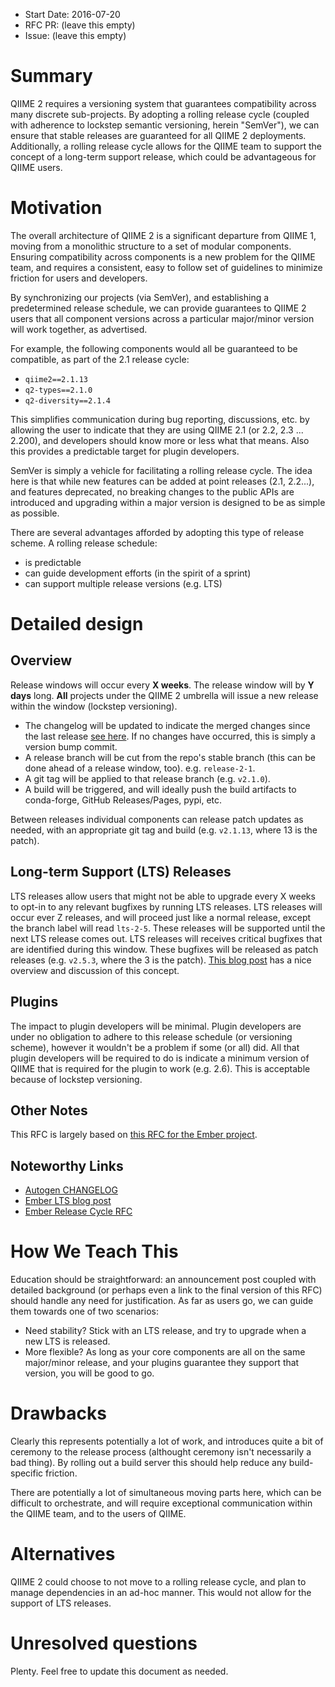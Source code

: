 - Start Date: 2016-07-20
- RFC PR: (leave this empty)
- Issue: (leave this empty)

# Summary

QIIME 2 requires a versioning system that guarantees compatibility across many
discrete sub-projects. By adopting a rolling release cycle (coupled with
adherence to lockstep semantic versioning, herein "SemVer"), we can ensure that
stable releases are guaranteed for all QIIME 2 deployments. Additionally, a
rolling release cycle allows for the QIIME team to support the concept of a
long-term support release, which could be advantageous for QIIME users.

# Motivation

The overall architecture of QIIME 2 is a significant departure from QIIME 1,
moving from a monolithic structure to a set of modular components. Ensuring
compatibility across components is a new problem for the QIIME team, and
requires a consistent, easy to follow set of guidelines to minimize friction
for users and developers.

By synchronizing our projects (via SemVer), and establishing a predetermined
release schedule, we can provide guarantees to QIIME 2 users that all component
versions across a particular major/minor version will work together, as
advertised.

For example, the following components would all be guaranteed to be compatible,
as part of the 2.1 release cycle:

- `qiime2==2.1.13`
- `q2-types==2.1.0`
- `q2-diversity==2.1.4`

This simplifies communication during bug reporting, discussions, etc. by
allowing the user to indicate that they are using QIIME 2.1 (or 2.2, 2.3 ...
2.200), and developers should know more or less what that means. Also this
provides a predictable target for plugin developers.

SemVer is simply a vehicle for facilitating a rolling release cycle. The idea
here is that while new features can be added at point releases (2.1, 2.2...),
and features deprecated, no breaking changes to the public APIs are introduced
and upgrading within a major version is designed to be as simple as possible.

There are several advantages afforded by adopting this type of release scheme.
A rolling release schedule:

- is predictable
- can guide development efforts (in the spirit of a sprint)
- can support multiple release versions (e.g. LTS)

# Detailed design

## Overview

Release windows will occur every **X weeks**. The release window will by **Y
days** long. **All** projects under the QIIME 2 umbrella will issue a new
release within the window (lockstep versioning).

- The changelog will be updated to indicate the merged changes since the last
  release [see here][1]. If no changes have occurred, this is simply a version
  bump commit.
- A release branch will be cut from the repo's stable branch (this can be done
  ahead of a release window, too). e.g. `release-2-1`.
- A git tag will be applied to that release branch (e.g. `v2.1.0`).
- A build will be triggered, and will ideally push the build artifacts to
  conda-forge, GitHub Releases/Pages, pypi, etc.

Between releases individual components can release patch updates as needed,
with an appropriate git tag and build (e.g. `v2.1.13`, where 13 is the patch).

## Long-term Support (LTS) Releases

LTS releases allow users that might not be able to upgrade every X weeks to
opt-in to any relevant bugfixes by running LTS releases. LTS releases will
occur ever Z releases, and will proceed just like a normal release, except the
branch label will read `lts-2-5`. These releases will be supported until the
next LTS release comes out. LTS releases will receives critical bugfixes that
are identified during this window. These bugfixes will be released as patch
releases (e.g. `v2.5.3`, where the 3 is the patch). [This blog post][2] has a
nice overview and discussion of this concept.

## Plugins

The impact to plugin developers will be minimal. Plugin developers are under no
obligation to adhere to this release schedule (or versioning scheme), however
it wouldn't be a problem if some (or all) did. All that plugin developers will be
required to do is indicate a minimum version of QIIME that is required for the
plugin to work (e.g. 2.6). This is acceptable because of lockstep versioning.

## Other Notes

This RFC is largely based on [this RFC for the Ember project][3].

## Noteworthy Links

- [Autogen CHANGELOG][1]
- [Ember LTS blog post][2]
- [Ember Release Cycle RFC][3]

# How We Teach This

Education should be straightforward: an announcement post coupled with detailed
background (or perhaps even a link to the final version of this RFC) should
handle any need for justification. As far as users go, we can guide them
towards one of two scenarios:

- Need stability? Stick with an LTS release, and try to upgrade when a new
  LTS is released.
- More flexible? As long as your core components are all on the same
  major/minor release, and your plugins guarantee they support that version,
  you will be good to go.

# Drawbacks

Clearly this represents potentially a lot of work, and introduces quite a bit
of ceremony to the release process (althought ceremony isn't necessarily a bad
thing). By rolling out a build server this should help reduce any
build-specific friction.

There are potentially a lot of simultaneous moving parts here, which can be
difficult to orchestrate, and will require exceptional communication within
the QIIME team, and to the users of QIIME.

# Alternatives

QIIME 2 could choose to not move to a rolling release cycle, and plan to manage
dependencies in an ad-hoc manner. This would not allow for the support of LTS
releases.

# Unresolved questions

Plenty. Feel free to update this document as needed.

[1]: https://github.com/emberjs/data/blob/master/bin/changelog
[2]: http://emberjs.com/blog/2016/02/25/announcing-embers-first-lts.html
[3]: https://github.com/emberjs/rfcs/blob/master/text/0056-improved-release-cycle.md
